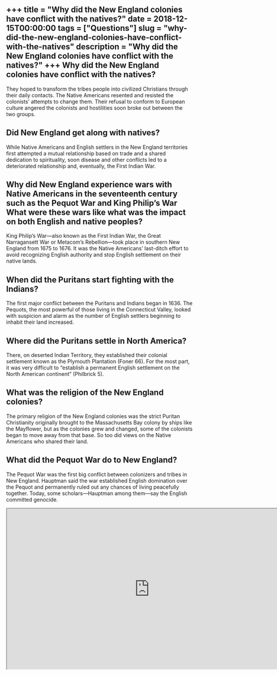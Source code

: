 +++
title = "Why did the New England colonies have conflict with the natives?"
date = 2018-12-15T00:00:00
tags = ["Questions"]
slug = "why-did-the-new-england-colonies-have-conflict-with-the-natives"
description = "Why did the New England colonies have conflict with the natives?"
+++
Why did the New England colonies have conflict with the natives?
----------------------------------------------------------------

They hoped to transform the tribes people into civilized Christians through their daily contacts. The Native Americans resented and resisted the colonists’ attempts to change them. Their refusal to conform to European culture angered the colonists and hostilities soon broke out between the two groups.

Did New England get along with natives?
---------------------------------------

While Native Americans and English settlers in the New England territories first attempted a mutual relationship based on trade and a shared dedication to spirituality, soon disease and other conflicts led to a deteriorated relationship and, eventually, the First Indian War.

Why did New England experience wars with Native Americans in the seventeenth century such as the Pequot War and King Philip’s War What were these wars like what was the impact on both English and native peoples?
-------------------------------------------------------------------------------------------------------------------------------------------------------------------------------------------------------------------

King Philip’s War—also known as the First Indian War, the Great Narragansett War or Metacom’s Rebellion—took place in southern New England from 1675 to 1676. It was the Native Americans’ last-ditch effort to avoid recognizing English authority and stop English settlement on their native lands.

When did the Puritans start fighting with the Indians?
------------------------------------------------------

The first major conflict between the Puritans and Indians began in 1636. The Pequots, the most powerful of those living in the Connecticut Valley, looked with suspicion and alarm as the number of English settlers beginning to inhabit their land increased.

Where did the Puritans settle in North America?
-----------------------------------------------

There, on deserted Indian Territory, they established their colonial settlement known as the Plymouth Plantation (Foner 66). For the most part, it was very difficult to “establish a permanent English settlement on the North American continent” (Philbrick 5).

What was the religion of the New England colonies?
--------------------------------------------------

The primary religion of the New England colonies was the strict Puritan Christianity originally brought to the Massachusetts Bay colony by ships like the Mayflower, but as the colonies grew and changed, some of the colonists began to move away from that base. So too did views on the Native Americans who shared their land.

What did the Pequot War do to New England?
------------------------------------------

The Pequot War was the first big conflict between colonizers and tribes in New England. Hauptman said the war established English domination over the Pequot and permanently ruled out any chances of living peacefully together. Today, some scholars—Hauptman among them—say the English committed genocide.

<iframe allow="accelerometer; autoplay; clipboard-write; encrypted-media; gyroscope; picture-in-picture" allowfullscreen="" class="__youtube_prefs__  epyt-is-override  no-lazyload" data-no-lazy="1" data-origheight="433" data-origwidth="770" data-skipgform_ajax_framebjll="" height="433" id="_ytid_23699" loading="lazy" src="https://www.youtube.com/embed/mRtn8ou-flM?enablejsapi=1&autoplay=0&cc_load_policy=0&cc_lang_pref=&iv_load_policy=1&loop=0&modestbranding=0&rel=1&fs=1&playsinline=0&autohide=2&theme=dark&color=red&controls=1&" title="YouTube player" width="770"></iframe>